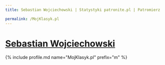 ```yaml
---
title: Sebastian Wojciechowski | Statystyki patronite.pl | Patromierz

permalink: /MojKlasyk.pl
---
```


# [Sebastian Wojciechowski](https://patronite.pl/MojKlasyk.pl)

{% include profile.md name="MojKlasyk.pl" prefix="m" %}
